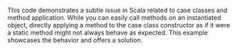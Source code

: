 This code demonstrates a subtle issue in Scala related to case classes and method application. While you can easily call methods on an instantiated object, directly applying a method to the case class constructor as if it were a static method might not always behave as expected. This example showcases the behavior and offers a solution.